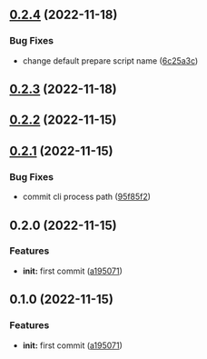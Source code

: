 

## [0.2.4](https://github.com/belo-app/jormungand/compare/0.2.3...0.2.4) (2022-11-18)


### Bug Fixes

* change default prepare script name ([6c25a3c](https://github.com/belo-app/jormungand/commit/6c25a3ce7354e3be4a177246f778c19ae9a097c8))

## [0.2.3](https://github.com/belo-app/jormungand/compare/0.2.2...0.2.3) (2022-11-18)

## [0.2.2](https://github.com/belo-app/jormungand/compare/0.2.1...0.2.2) (2022-11-15)

## [0.2.1](https://github.com/belo-app/jormungand/compare/0.2.0...0.2.1) (2022-11-15)


### Bug Fixes

* commit cli process path ([95f85f2](https://github.com/belo-app/jormungand/commit/95f85f285bd38dcf5e72cd79b0ce61739a99db64))

## 0.2.0 (2022-11-15)


### Features

* **init:** first commit ([a195071](https://github.com/belo-app/jormungand/commit/a1950718c6cf53ba10a1ffbfe3fb11baaca8a30f))

## 0.1.0 (2022-11-15)


### Features

* **init:** first commit ([a195071](https://github.com/belo-app/jormungand/commit/a1950718c6cf53ba10a1ffbfe3fb11baaca8a30f))